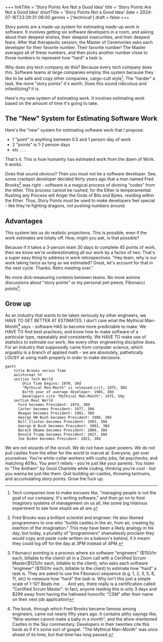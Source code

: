 +++
linkTitle = 'Story Points Are Not a Good Idea'
title = 'Story Points Are Not a Good Idea'
shortTitle = 'Story Points Not a Good Idea'
date = 2024-07-16T23:29:31-06:00
genres = ['technical']
draft = false
+++

Story points are a made-up system for estimating made-up work in software. It involves getting six software developers in a room, and asking about their deepest wishes, their deepest insecurities, and their deepest fears. After that therapeutic session, the Master of Ceremonies asks each developer for their favorite number. Their favorite number! The Master averages all of these numbers, and then picks another number close to those numbers to represent how "hard" a task is. 

Why does any tech company do this? Because every tech company does this. Software teams at large companies employ this system because they like to be safe and copy other companies, cargo-cult style[^cargo-cult]. The "harder" a task, the more "story points" it's worth. Does this sound ridiculous and infantilizing? It is.

Here's my new system of estimating work. It involves estimating work based on the amount of time it's going to take.  

## The "New" System for Estimating Software Work

Here's the "new" system for estimating software work that I propose:

- 1 "point" is anything between 0.5 and 1 person-day of work
- 2 "points" is 1-2 person days
- etc . . . 

That's it. This is how humanity has estimated work from the dawn of Work. It works.

Does that sound obvious? Then you must not be a software developer. See, some crackpot developer decided thirty years ago that a man named Fred Brooks[^brooks] was right - software is a magical process of divining "codes" from the ether. This process cannot be rushed, for the Ether is temperamental. Rushing any Process will Anger the Gods of Bits and Bytes, residing within the Ether. Thus, Story Points must be used to make developers feel special - like they're fighting dragons, not pushing numbers around.

## Advantages

This system lets us do realistic projections. This is possible, even if the work estimates are totally off. How, might you ask, is that possible?

Because if it takes a 3-person team 30 days to complete 45 points of work, then we know we're underestimating all our work by a factor of two. That's a super easy thing to address in work retrospectives. "Hey team, why is our work taking twice as long as we estimated? Great, let's account for that in the next cycle. Thanks. Retro meeting over."

No more dick-measuring contests between teams. No more asinine discussions about "story points" or my personal pet-peeve, Fibonacci points[^fibonacci].

## Grow up

As an industry that wants to be taken seriously by other engineers, we HAVE TO GET BETTER AT ESTIMATES. I don't care what the Mythical Man-Month[^mythical-man-month] says - software HAS to become more predictable to make. We HAVE TO find best practices, and know how to make software of a particular type, repeatably and consistently. We HAVE TO make use of statistics to estimate our work, like every other engineering discipline does. For an industry that supposedly came from computer science, which arguably is a branch of applied math - we are absolutely, pathetically LOUSY at using math properly in order to make decisions.

```mermaid
gantt
    title Brooks versus Time
    axisFormat %Y
    section Tech World
        Unix Time begins: 1970, 30d
        "Mythical Man-Month" is released:crit, 1975, 30d
        Birth year of average developer: 1985, 30d
        Developers cite "Mythical Man-Month": 1975, 50y
    section Real World
      Ford becomes President: 1974, 30d
      Carter becomes President: 1977, 30d
      Reagan becomes President: 1981, 30d
      George HW Bush becomes President: 1989, 30d
      Bill Clinton becomes President: 1993, 30d
      George W Bush becomes President: 2001, 30d
      Barack Obama becomes President: 2009, 30d
      Donald Trump becomes President: 2017, 30d
      Joe Biden becomes President: 2021, 30d

```

We are not wizards of the occult. We do not have super powers. We do not pull castles from the ether for the world to marvel at. Everyone, get over yourselves. You're white-collar workers with cushy jobs, fat paychecks, and matching 401ks. You aren't rebels - you're just like your parents. You listen to "The Anthem" by Good Charlotte while coding, thinking you're cool - but you wanna be just like them. Quit building air-castles, throwing tantrums, and accumulating story points. Grow the fuck up.

[^cargo-cult]: Tech companies love to make excuses like, "managing people is not the goal of our company. It's writing software," and then go on to foist imaginary systems of management on us all, like some big hilarious experiment to see how stupid we all are.  

[^brooks]: Fred Brooks was a brilliant scientist and engineer. He also likened programmers to one who "builds castles in the air, from air, creating by exertion of the imagination." This may have been a likely analogy in his day, but today, a plurality of "programmers" shamelessly proclaim they would copy and paste code written on a baboon's behind, if it meant they could log off for the day at 3PM instead of 4PM.

[^fibonacci]: Fibonacci pointing is a process where six software "engineers" (\$150/hr each, billable to the client) sit in a Zoom call with a Certified Scrum Master(\$125/hr each, billable to the client), who asks each software "engineer" (\$150/hr each, billable to the client) to estimate how "hard" a task is. They are asked to use the Fibonacci sequence (e.g. 1, 2, 3, 5, 8, 11, etc) to measure how "hard" the task is. Why isn't this just a simple scale of 1-10? Beats me . . . And yes, there really is a certification called "Certified Scrum Master". In fact, anyone reading this is only 3 days and \$299 away from having the hallowed honorific "CSM" after their name on their next job application!

[^mythical-man-month]: The book, through which Fred Brooks became famous among engineers, came out nearly fifty years ago. It contains pithy sayings like, "Nine women cannot make a baby in a month", and the afore-mentioned Castles in the Sky commentary. Developers in their twenties cite this book as if it's some sort of gospel. "The Mythical Man-Month" was once ahead of its time, but that time has long passed.  
